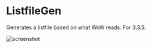 # ListfileGen
Generates a listfile based on what WoW reads. For 3.3.5.

![screenshot](https://i.imgur.com/oKMcZPb.jpg)
